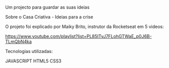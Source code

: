 

Um projecto para guardar as suas ideias

Sobre o Casa Criativa - Ideias para a crise

O projeto foi explicado por Maiky Brito, instrutor da Rocketseat
em 5 videos:

https://www.youtube.com/playlist?list=PL85ITvJ7FLohGTWaE_p0J6B-TLmQbN4ka



Tecnologias utilizadas:

JAVASCRIPT
HTML5
CSS3



